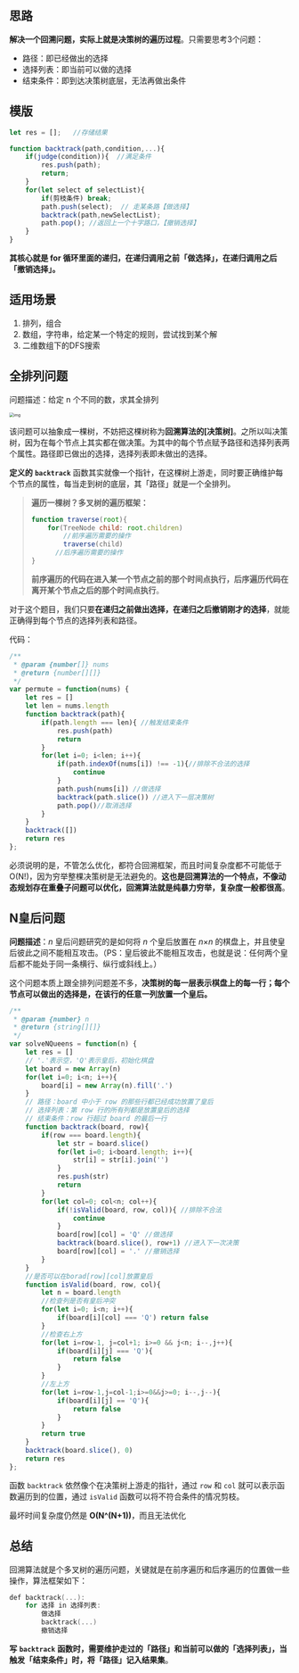 ## 思路

**解决一个回溯问题，实际上就是决策树的遍历过程**。只需要思考3个问题：

* 路径：即已经做出的选择
* 选择列表：即当前可以做的选择
* 结束条件：即到达决策树底层，无法再做出条件

## 模版

```javascript
let res = [];   //存储结果

function backtrack(path,condition,...){
    if(judge(condition)){  //满足条件
        res.push(path);
        return;
    }
    for(let select of selectList){
        if(剪枝条件) break;
        path.push(select);  // 走某条路【做选择】
        backtrack(path,newSelectList);
        path.pop(); //返回上一个十字路口，【撤销选择】
    }
}
```

**其核心就是 for 循环里面的递归，在递归调用之前「做选择」，在递归调用之后「撤销选择」。**

## 适用场景

1. 排列，组合
2. 数组，字符串，给定某一个特定的规则，尝试找到某个解
3. 二维数组下的DFS搜索

## 全排列问题

问题描述：给定 n 个不同的数，求其全排列

<img src="https://gblobscdn.gitbook.com/assets%2F-LrtQOWSnDdXhp3kYN4k%2Fsync%2Fb016864ae8dd85f027f4bc983eb8871baa4e68a7.jpg?alt=media" alt="img" style="zoom:50%;" />

该问题可以抽象成一棵树，不妨把这棵树称为**回溯算法的[决策树]**。之所以叫决策树，因为在每个节点上其实都在做决策。为其中的每个节点赋予路径和选择列表两个属性。路径即已做出的选择，选择列表即未做出的选择。

**定义的** **`backtrack`** 函数其实就像一个指针，在这棵树上游走，同时要正确维护每个节点的属性，每当走到树的底层，其「路径」就是一个全排列。

> **遍历一棵树？多叉树的遍历框架：**
>
> ```javascript
> function traverse(root){
>     for(TreeNode child: root.children)
>         //前序遍历需要的操作
>         traverse(child)
>     	//后序遍历需要的操作
> }
> ```
>
> **前序遍历的代码在进入某一个节点之前的那个时间点执行，后序遍历代码在离开某个节点之后的那个时间点执行**。

对于这个题目，我们只要**在递归之前做出选择，在递归之后撤销刚才的选择**，就能正确得到每个节点的选择列表和路径。

代码：

```javascript
/**
 * @param {number[]} nums
 * @return {number[][]}
 */
var permute = function(nums) {
    let res = []
    let len = nums.length
    function backtrack(path){
        if(path.length === len){ //触发结束条件
            res.push(path)
            return
        }
        for(let i=0; i<len; i++){
            if(path.indexOf(nums[i]) !== -1){//排除不合法的选择
                continue
            }
            path.push(nums[i]) //做选择
            backtrack(path.slice()) //进入下一层决策树
            path.pop()//取消选择
        }
    }
    backtrack([])
    return res
};
```

必须说明的是，不管怎么优化，都符合回溯框架，而且时间复杂度都不可能低于 O(N!)，因为穷举整棵决策树是无法避免的。**这也是回溯算法的一个特点，不像动态规划存在重叠子问题可以优化，回溯算法就是纯暴力穷举，复杂度一般都很高**。

## N皇后问题

**问题描述**：*n* 皇后问题研究的是如何将 *n* 个皇后放置在 *n*×*n* 的棋盘上，并且使皇后彼此之间不能相互攻击。（PS：皇后彼此不能相互攻击，也就是说：任何两个皇后都不能处于同一条横行、纵行或斜线上。）

这个问题本质上跟全排列问题差不多，**决策树的每一层表示棋盘上的每一行；每个节点可以做出的选择是，在该行的任意一列放置一个皇后。**

```javascript
/**
 * @param {number} n
 * @return {string[][]}
 */
var solveNQueens = function(n) {
    let res = []
    // '.'表示空，'Q'表示皇后，初始化棋盘
    let board = new Array(n)
    for(let i=0; i<n; i++){
        board[i] = new Array(n).fill('.')
    }
    // 路径：board 中小于 row 的那些行都已经成功放置了皇后
    // 选择列表：第 row 行的所有列都是放置皇后的选择
    // 结束条件：row 行超过 board 的最后一行
    function backtrack(board, row){
        if(row === board.length){
            let str = board.slice()
            for(let i=0; i<board.length; i++){
                str[i] = str[i].join('')
            }
            res.push(str)
            return
        }
        for(let col=0; col<n; col++){
            if(!isValid(board, row, col)){ //排除不合法
                continue
            }
            board[row][col] = 'Q' //做选择
            backtrack(board.slice(), row+1) //进入下一次决策
            board[row][col] = '.' //撤销选择
        }
    }
    //是否可以在borad[row][col]放置皇后
    function isValid(board, row, col){
        let n = board.length
        //检查列是否有皇后冲突
        for(let i=0; i<n; i++){
            if(board[i][col] === 'Q') return false
        }
        //检查右上方
        for(let i=row-1, j=col+1; i>=0 && j<n; i--,j++){
            if(board[i][j] === 'Q'){
                return false
            }
        }
        //左上方
        for(let i=row-1,j=col-1;i>=0&&j>=0; i--,j--){
            if(board[i][j] == 'Q'){
                return false
            }
        }
        return true
    }
    backtrack(board.slice(), 0)
    return res
};
```

函数 `backtrack` 依然像个在决策树上游走的指针，通过 `row` 和 `col` 就可以表示函数遍历到的位置，通过 `isValid` 函数可以将不符合条件的情况剪枝。

最坏时间复杂度仍然是 **O(N^(N+1))**，而且无法优化

## 总结

回溯算法就是个多叉树的遍历问题，关键就是在前序遍历和后序遍历的位置做一些操作，算法框架如下：

```c
def backtrack(...):
    for 选择 in 选择列表:
        做选择
        backtrack(...)
        撤销选择
```

**写** **`backtrack`** **函数时，需要维护走过的「路径」和当前可以做的「选择列表」，当触发「结束条件」时，将「路径」记入结果集**。

